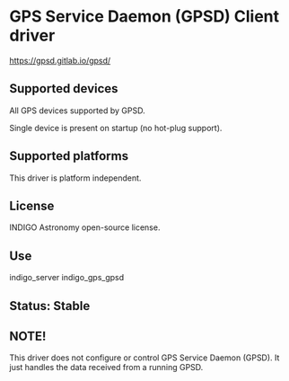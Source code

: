 # GPS Service Daemon (GPSD) Client driver

https://gpsd.gitlab.io/gpsd/

## Supported devices

All GPS devices supported by GPSD.

Single device is present on startup (no hot-plug support).

## Supported platforms

This driver is platform independent.

## License

INDIGO Astronomy open-source license.

## Use

indigo_server indigo_gps_gpsd

## Status: Stable

## NOTE!
This driver does not configure or control GPS Service Daemon (GPSD). It just handles the data received from a running GPSD.
